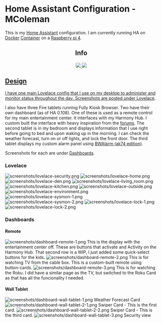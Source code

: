 # Home Assistant Configuration - MColeman
This is my [Home Assistant](https://home-assistant.io/) configuration. I am currently running HA on [Docker](https://www.docker.com) [Container](https://hub.docker.com/r/homeassistant/home-assistant) on a [Raspberry pi 4](https://raspberrypi.org/products/raspberry-pi-4-model-b).

<div align="center">
<h2> Info </h2>
  <h4>
    <a href="https://github.com/colemamd/homeassistant/commits/master"><img src="https://img.shields.io/github/last-commit/colemamd/homeassistant"> <a href="https://github.com/colemamd/homeassistant/issues"><img src="https://img.shields.io/github/issues-raw/colemamd/homeassistant">
  </h4>
</div>

## Design 
I have one main Lovelace config that I use on my desktop to administer and monitor status throughout the day. Screenshots are posted under [Lovelace](https://github.com/colemamd/homeassistant#lovelace).

I also have three Fire tablets running Fully Kiosk Browser. Two have their own dashboard (as of HA 0.108). One of these is used as a remote control for my main entertainment center. It interfaces with my Harmony Hub. I custom built the interface with heavy inspiration from the [forums](https://community.home-assistant.io/t/apops-home-assistant-setup-and-other-resources/119938). The second tablet is in my bedroom and displays information that I use right before going to bed and upon waking up in the morning. I can check the weather forecast, turn on or off lights, and lock the front door. The third tablet displays my custom alarm panel using [BWAlarm (ak74 edition)](https://github.com/akasma74/Hass-Custom-Alarm). 

Screenshots for each are under [Dashboards](https://github.com/colemamd/homeassistant#dashboards).

### Lovelace
![screenshots/lovelace-security.png](https://github.com/colemamd/homeassistant/blob/master/screenshots/lovelace-security.png)
![screenshots/lovelace-home.png](https://github.com/colemamd/homeassistant/blob/master/screenshots/lovelace-home.png)
![screenshots/lovelace-den.png](https://github.com/colemamd/homeassistant/blob/master/screenshots/lovelace-den.png)
![screenshots/lovelace-living_room.png](https://github.com/colemamd/homeassistant/blob/master/screenshots/lovelace-living_room.png)
![screenshots/lovelace-kitchen.png](https://github.com/colemamd/homeassistant/blob/master/screenshots/lovelace-kitchen.png)
![screenshots/lovelace-outside.png](https://github.com/colemamd/homeassistant/blob/master/screenshots/lovelace-outside.png)
![screenshots/lovelace-environment.png](https://github.com/colemamd/homeassistant/blob/master/screenshots/lovelace-environment.png)
![screenshots/lovelace-sysmon-1.png](https://github.com/colemamd/homeassistant/blob/master/screenshots/lovelace-sysmon-1.png)
![screenshots/lovelace-sysmon-2.png](https://github.com/colemamd/homeassistant/blob/master/screenshots/lovelace-sysmon-2.png)
![screenshots/lovelace-lock-1.png](https://github.com/colemamd/homeassistant/blob/master/screenshots/lovelace-lock-1.png)
![screenshots/lovelace-lock-2.png](https://github.com/colemamd/homeassistant/blob/master/screenshots/lovelace-lock-2.png)

### Dashboards

#### Remote
![screenshots/dashboard-remote-1.png](https://github.com/colemamd/homeassistant/blob/master/screenshots/dashboard-remote-1.png)
This is the display with the entertainment center off. These are buttons that activate and Activity on the Harmony Hub. That second row is a WIP, I just added some quick-select buttons for the kids. 
![screenshots/dashboard-remote-2.png](https://github.com/colemamd/homeassistant/blob/master/screenshots/dashboard-remote-2.png)
This is for watching TV from the cable box. This is a custom-built remote using button-cards.
![screenshots/dashboard-remote-3.png](https://github.com/colemamd/homeassistant/blob/master/screenshots/dashboard-remote-3.png)
This is for watching the Roku. I did have a similar page as the TV, but switched to the Roku Card as that has all the funcionality I needed.

#### Wall Tablet
![screenshots/dashboard-wall-tablet-1.png](https://github.com/colemamd/homeassistant/blob/master/screenshots/dashboard-wall-tablet-1.png)
Weather Forecast Card
![screenshots/dashboard-wall-tablet-2-1.png](https://github.com/colemamd/homeassistant/blob/master/screenshots/dashboard-wall-tablet-2-1.png)
Swiper Card - This is the first card.
![screenshots/dashboard-wall-tablet-2-2.png](https://github.com/colemamd/homeassistant/blob/master/screenshots/dashboard-wall-tablet-2-2.png)
Swiper Card - This is the third card. 
![screenshots/dashboard-wall-tablet-3.png](https://github.com/colemamd/homeassistant/blob/master/screenshots/dashboard-wall-tablet-3.png)
Security view